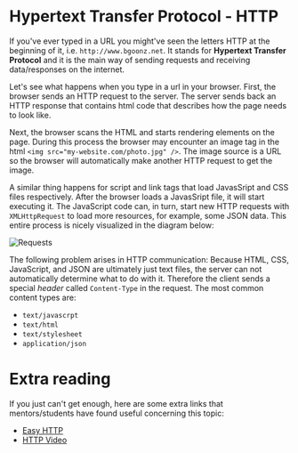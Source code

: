 # Hypertext Transfer Protocol - HTTP

If you've ever typed in a URL you might've seen the letters HTTP at the beginning of it, i.e. `http://www.bgoonz.net`. It stands for **Hypertext Transfer Protocol** and it is the main way of sending requests and receiving data/responses on the internet.

Let's see what happens when you type in a url in your browser. First, the browser sends an HTTP request to the server. The server sends back an HTTP response that contains html code that describes how the page needs to look like.

Next, the browser scans the HTML and starts rendering elements on the page. During this process the browser may encounter an image tag in the html `<img src="my-website.com/photo.jpg" />`. The image source is a URL so the browser will automatically make another HTTP request to get the image.

A similar thing happens for script and link tags that load JavasSript and CSS files respectively. After the browser loads a JavasSript file, it will start executing it. The JavaScript code can, in turn, start new HTTP requests with `XMLHttpRequest` to load more resources, for example, some JSON data. This entire process is nicely visualized in the diagram below:

![Requests](https://fullstackopen.com/static/af6f88822db737cac2ea80d9343756fc/5a190/2e.png)

The following problem arises in HTTP communication: Because HTML, CSS, JavaScript, and JSON are ultimately just text files, the server can not automatically determine what to do with it. Therefore the client sends a special _header_ called `Content-Type` in the request. The most common content types are:

-   `text/javascrpt`
-   `text/html`
-   `text/stylesheet`
-   `application/json`

# Extra reading

If you just can't get enough, here are some extra links that mentors/students have found useful concerning this topic:

-   [Easy HTTP](https://www.jmarshall.com/easy/http/)
-   [HTTP Video](https://www.youtube.com/watch?v=eesqK59rhGA)
